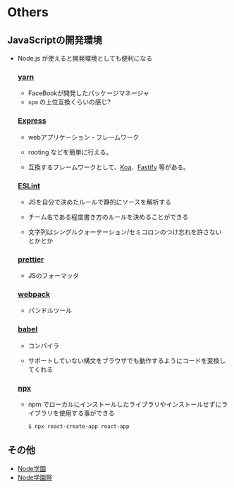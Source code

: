 # Others

## JavaScriptの開発環境

* Node.js が使えると開発環境としても便利になる

  ### [yarn](https://yarnpkg.com/lang/en/)

  * FaceBookが開発したパッケージマネージャ
  * `npm` の上位互換くらいの感じ?

  ### [Express](http://expressjs.com/ja/)

  * webアプリケーション・フレームワーク

  * rooting などを簡単に行える。
  * 互換するフレームワークとして、[Koa](https://github.com/koajs/koa)、[Fastify](https://github.com/fastify/fastify) 等がある。

  ### [ESLint](https://eslint.org/)

  * JSを自分で決めたルールで静的にソースを解析する

  * チーム名である程度書き方のルールを決めることができる
  * 文字列はシングルクォーテーション/セミコロンのつけ忘れを許さない とかとか

  ### [prettier](https://github.com/prettier/prettier)

  * JSのフォーマッタ

  ### [webpack](https://webpack.js.org/)

  * バンドルツール

  ### [babel](https://babeljs.io/)

  * コンパイラ

  * サポートしていない構文をブラウザでも動作するようにコードを変換してくれる


  ### [npx](https://www.npmjs.com/package/npx)

  * npm でローカルにインストールしたライブラリやインストールせずにライブラリを使用する事ができる

    ```sh
    $ npx react-create-app react-app
    ```

## その他

* [Node学園](https://nodejs.connpass.com/event/69853/)
* [Node学園祭](http://nodefest.jp/2017/)
